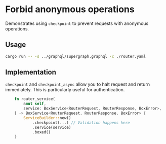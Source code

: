 # Forbid anonymous operations

Demonstrates using `checkpoint` to prevent requests with anonymous operations.

## Usage
```bash
cargo run -- -s ../graphql/supergraph.graphql -c ./router.yaml
```

## Implementation

`checkpoint` and `checkpoint_async` allow you to halt request and return immediately. This is particularly useful for authentication.

```rust
    fn router_service(
        &mut self,
        service: BoxService<RouterRequest, RouterResponse, BoxError>,
    ) -> BoxService<RouterRequest, RouterResponse, BoxError> {
        ServiceBuilder::new()
            .checkpoint(...) // Validation happens here
            .service(service)
            .boxed()
    }
```

